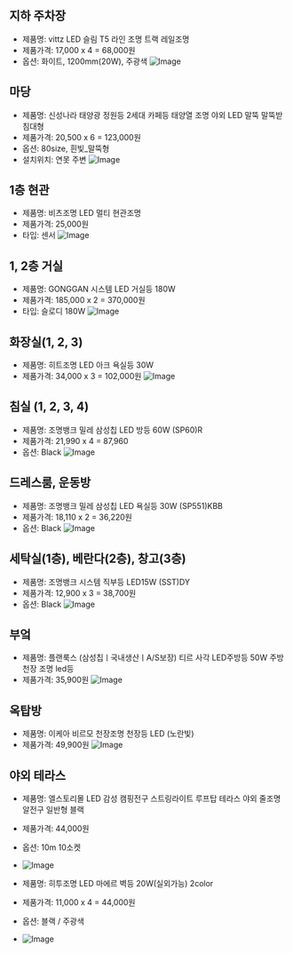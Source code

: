 ## 지하 주차장
- 제품명: vittz LED 슬림 T5 라인 조명 트랙 레일조명
- 제품가격: 17,000 x 4 = 68,000원
- 옵션: 화이트, 1200mm(20W), 주광색
![Image](https://github.com/users/wldhks1959/projects/3/assets/124333357/e09f1d10-e87c-44ca-afcc-d7df4dd818a0)

## 마당
- 제품명: 신성나라 태양광 정원등 2세대 카페등 태양열 조명 야외 LED 말뚝 말뚝받침대형
- 제품가격: 20,500 x 6 = 123,000원
- 옵션: 80size, 흰빛_말뚝형
- 설치위치: 연못 주변
![Image](https://github.com/users/wldhks1959/projects/3/assets/124333357/2797295e-fcf8-44fa-830f-d2452076a544)

## 1층 현관
- 제품명: 비츠조명 LED 멀티 현관조명
- 제품가격: 25,000원
- 타입: 센서
![Image](https://github.com/users/wldhks1959/projects/3/assets/124333357/2d035fc7-3b5e-4e61-98ec-5eb95100e421)

## 1, 2층 거실
- 제품명: GONGGAN 시스템 LED 거실등 180W
- 제품가격: 185,000 x 2 = 370,000원 
- 타입: 슬로디 180W 
![Image](https://github.com/users/wldhks1959/projects/3/assets/124333357/8226fc9c-ba5b-4ff9-85c5-2dccd3eb3357)

## 화장실(1, 2, 3)
- 제품명: 히트조명 LED 아크 욕실등 30W
- 제품가격: 34,000 x 3 = 102,000원
![Image](https://github.com/users/wldhks1959/projects/3/assets/124333357/4b1f2569-ceb1-45f8-928b-ff0844da2a55)

## 침실 (1, 2, 3, 4)
- 제품명: 조명뱅크 밀레 삼성칩 LED 방등 60W (SP60)R
- 제품가격: 21,990 x 4 = 87,960
- 옵션: Black
![Image](https://github.com/users/wldhks1959/projects/3/assets/124333357/cec4162d-4dff-4e9b-8084-30388665e77b)

## 드레스룸, 운동방
- 제품명: 조명뱅크 밀레 삼성칩 LED 욕실등 30W (SP551)KBB
- 제품가격: 18,110 x 2 = 36,220원
- 옵션: Black
![Image](https://github.com/users/wldhks1959/projects/3/assets/124333357/ea3bbf20-4bdc-4019-bc8c-a831e3680e89)

## 세탁실(1층), 베란다(2층), 창고(3층)
- 제품명: 조명뱅크 시스템 직부등 LED15W (SST)DY
- 제품가격: 12,900 x 3 = 38,700원
- 옵션: Black
![Image](https://github.com/users/wldhks1959/projects/3/assets/124333357/acf0e620-d270-4f94-be9c-a05378026d47)

## 부엌
- 제품명: 플랜룩스 (삼성칩ㅣ국내생산ㅣA/S보장) 티르 사각 LED주방등 50W 주방 천장 조명 led등
- 제품가격: 35,900원
![Image](https://github.com/users/wldhks1959/projects/3/assets/124333357/18f91008-54d6-469e-95a5-d6a1f948dcd1)

## 옥탑방
- 제품명: 이케아 비르모 천장조명 천장등 LED (노란빛)
- 제품가격: 49,900원
![Image](https://github.com/users/wldhks1959/projects/3/assets/124333357/8b7d04c2-7175-4f3f-a8c4-352909795189)

## 야외 테라스
- 제품명: 엘스토리몰 LED 감성 캠핑전구 스트링라이트 루프탑 테라스 야외 줄조명 알전구 일반형 블랙
- 제품가격: 44,000원
- 옵션: 10m 10소켓
- ![Image](https://github.com/users/wldhks1959/projects/3/assets/124333357/6d6b3ec5-1f89-4a42-b6ba-bbc66a332c66)


- 제품명: 히투조명 LED 마에르 벽등 20W(실외가능) 2color
- 제품가격: 11,000 x 4 = 44,000원
- 옵션: 블랙 / 주광색
- ![Image](https://github.com/users/wldhks1959/projects/3/assets/124333357/6780965b-55ef-4120-962c-080dbd0182b8)

